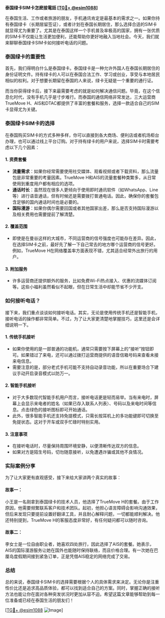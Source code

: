 **泰国绿卡SIM卡怎麽接電話 [[TG💪+ @esim1088](https://t.me/s/esim1088)]**

在泰国生活、工作或者旅游的朋友，手机通讯肯定是最基本的需求之一。如果你持有泰国绿卡（长期居留签证），或者计划在泰国长期居住，那么选择合适的SIM卡就显得尤为重要了。尤其是在泰国这样一个手机普及率极高的国家，拥有一张优质的SIM卡不仅能让生活更加便利，还能帮助你更好地融入当地社会。今天，我们就来聊聊泰国绿卡SIM卡如何接听电话的问题。

### 泰国绿卡的重要性

首先，我们得明白什么是泰国绿卡。泰国绿卡是一种允许外国人在泰国长期居住的身份证明文件。持有绿卡的人可以在泰国合法工作、学习或创业，享受与本地居民相似的权利。对于想要长期留在泰国的人来说，绿卡无疑是一个重要的通行证。

而当你获得绿卡后，接下来最需要考虑的就是如何解决通信问题。毕竟，在这个信息化时代，没有手机几乎是寸步难行。而泰国的通信网络非常发达，三大运营商TrueMove H、AIS和DTAC都提供了丰富的套餐和服务，选择一款适合自己的SIM卡显得尤为关键。

### 泰国绿卡SIM卡的选择

在泰国购买SIM卡的方式多种多样，你可以直接到各大商场、便利店或者机场柜台办理，也可以通过线上平台订购。对于持有绿卡的用户来说，选择SIM卡时需要考虑以下几个因素：

#### 1. **资费套餐**
   - **流量需求**：如果你经常需要使用社交媒体、观看视频或者下载资料，那么流量包是非常重要的考量因素。TrueMove H和AIS的流量套餐种类繁多，从日常使用到重度用户都有相应的选项。
   - **通话时长**：虽然现在很多人更倾向于使用即时通讯软件（如WhatsApp、Line等）进行语音通话，但有时候还是需要拨打普通电话。因此，确保你的套餐包含足够的国内通话时间也是必要的。
   - **国际漫游**：如果你偶尔需要回国或者其他国家出差，那么是否支持国际漫游以及相关费用也需要提前了解清楚。

#### 2. **覆盖范围**
   - 即使是在曼谷这样的大城市，不同运营商的信号强度也可能存在差异。因此，在选择SIM卡之前，最好先了解一下自己常去的地方哪个运营商的信号更好。例如，TrueMove H在网络覆盖率方面表现不错，尤其适合经常外出旅行的用户。

#### 3. **附加服务**
   - 许多运营商还提供额外的服务，比如免费Wi-Fi热点接入、优惠的流媒体订阅等。这些小福利虽然看似不起眼，但在日常生活中却能节省不少开支。

### 如何接听电话？

接下来，我们重点谈谈如何接听电话。其实，无论是使用传统手机还是智能手机，接听电话的操作都非常简单。不过，为了让大家更清楚地掌握技巧，这里还是会详细说明一下。

#### 1. **传统手机接听**
   - 如果你使用的是一部普通的功能机，通常只需要按下屏幕上的“接听”按钮即可。如果错过了来电，还可以通过拨打运营商提供的语音信箱号码来查看未接来电信息。
   - 需要注意的是，部分老式手机可能不支持自动录音功能，所以在重要场合下建议手动开启录音模式以防万一。

#### 2. **智能手机接听**
   - 对于大多数现代智能手机用户而言，接听电话更是轻而易举。当有来电时，屏幕上会显示来电者的姓名（如果已存入联系人列表）、号码以及来电时间等信息。点击绿色的接听图标即可开始通话。
   - 此外，很多智能手机还支持免提模式，只需长按耳机上的多功能键即可切换至免提状态。这对于开车或双手忙碌时特别实用。

#### 3. **注意事项**
   - 在接听电话时，尽量保持周围环境安静，以便清晰传达双方的信息。
   - 如果对方是陌生号码，切勿随意接听，以免遭遇诈骗或其他不良情况。

### 实际案例分享

为了让大家更有直观感受，接下来给大家讲两个真实的故事：

#### 故事一：
小王是一名刚拿到泰国绿卡的技术人员，他选择了TrueMove H的套餐。由于工作原因，他需要频繁联系客户和技术团队。起初，他担心语言障碍会影响沟通效果，但后来发现只要提前设置好翻译工具，并且耐心解释问题，一切都能顺利解决。他还特别提到，TrueMove H的客服态度非常好，有任何疑问都可以随时咨询。

#### 故事二：
李女士是一位自由职业者，她喜欢四处旅行，因此选择了AIS的套餐。她表示，AIS的国际漫游服务让她在国外也能随时保持联络，而且价格合理。有一次她在巴厘岛度假期间接到紧急订单，正是凭借AIS稳定的网络完成了交易。

### 总结

总的来说，泰国绿卡SIM卡的选择需要根据个人的具体需求来决定。无论你是注重性价比还是追求高品质体验，都可以找到适合自己的方案。同时，掌握正确的接听方法也能让你在面对各种突发状况时更加从容不迫。希望这篇文章能够帮助到每一位准备或已经在泰国生活的朋友们！

[[TG💪+ @esim1088](https://t.me/s/esim1088) ![Image](https://i.postimg.cc/4NQfJmqS/Snipaste-2025-05-13-00-14-12.png)]